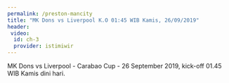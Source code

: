 ```yaml
---
permalink: /preston-mancity
title: "MK Dons vs Liverpool K.O 01:45 WIB Kamis, 26/09/2019"
header:
 video:
  id: ch-3
  provider: istimiwir
---
```

MK Dons vs Liverpool - Carabao Cup - 26 September 2019, kick-off 01.45 WIB Kamis dini hari.
